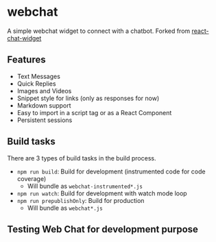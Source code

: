 # webchat

A simple webchat widget to connect with a chatbot. Forked from [react-chat-widget](https://github.com/Wolox/react-chat-widget)
## Features

- Text Messages
- Quick Replies
- Images and Videos
- Snippet style for links (only as responses for now)
- Markdown support
- Easy to import in a script tag or as a React Component
- Persistent sessions

## Build tasks

There are 3 types of build tasks in the build process.

- `npm run build`: Build for development (instrumented code for code coverage)
   - Will bundle as `webchat-instrumented*.js`
- `npm run watch`: Build for development with watch mode loop
- `npm run prepublishOnly`: Build for production
   - Will bundle as `webchat*.js`

## Testing Web Chat for development purpose
